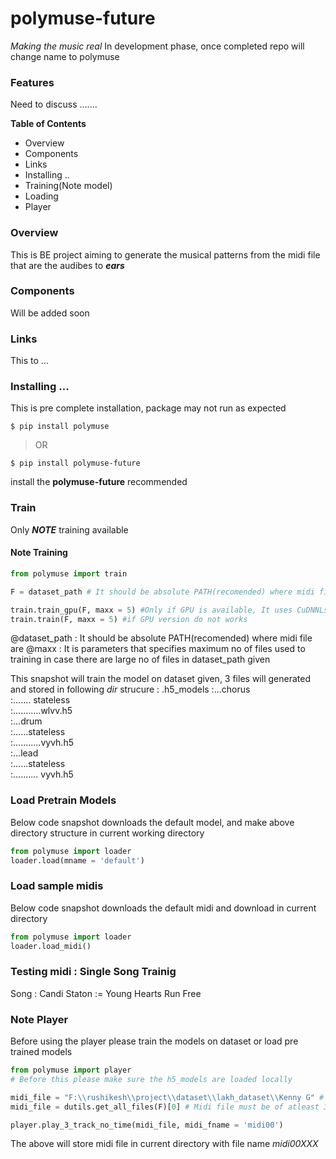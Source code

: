 

# polymuse-future
*Making the music real* 
In development phase, once completed repo will change name to polymuse

<!-- ![](https://pandao.github.io/editor.md/images/logos/editormd-logo-180x180.png)

![](https://img.shields.io/github/stars/pandao/editor.md.svg) ![](https://img.shields.io/github/forks/pandao/editor.md.svg) ![](https://img.shields.io/github/tag/pandao/editor.md.svg) ![](https://img.shields.io/github/release/pandao/editor.md.svg) ![](https://img.shields.io/github/issues/pandao/editor.md.svg) ![](https://img.shields.io/bower/v/editor.md.svg) -->

### Features
Need to discuss ....... 


**Table of Contents**
* Overview
* Components
* Links
* Installing ..
* Training(Note model)
* Loading
* Player

### Overview
This is BE project aiming to generate the musical patterns from the midi file that are the audibes to  ***ears***

### Components
Will be added soon

### Links
This to ... 
### Installing ...
This is pre complete installation, package may not run as expected

`$ pip install polymuse`

> OR

`$ pip install polymuse-future`

install the **polymuse-future** recommended


### Train
Only ***NOTE*** training available

#### Note Training
```python
from polymuse import train

F = dataset_path # It should be absolute PATH(recomended) where midi file are

train.train_gpu(F, maxx = 5) #Only if GPU is available, It uses CuDNNLstm version which performs operation on GPU
train.train(F, maxx = 5) #if GPU version do not works 
```
@dataset_path : It should be absolute PATH(recomended) where midi file are
@maxx : It is parameters that specifies maximum no of files used to training in case there are large no of files in dataset_path given

This snapshot will train the model on dataset given,
3 files will generated and stored in following *dir* strucure :
.h5_models
:...chorus                                                                                                              
:....... stateless                                                                                                       
:...........wlvv.h5                                                                                                     
:...drum                                                                                                                
:......stateless                                                                                                       
:...........vyvh.h5                                                                                                     
:...lead                                                                                                                    
:......stateless                                                                                                               
:.......... vyvh.h5

### Load Pretrain Models
Below code snapshot downloads the default model, and make above directory structure in current working directory
```python
from polymuse import loader
loader.load(mname = 'default')
```

### Load sample midis

Below code snapshot downloads the default midi and download in current directory
```python
from polymuse import loader
loader.load_midi()
```

### Testing midi : Single Song Trainig
Song : Candi Staton := Young Hearts Run Free

### Note Player
Before using the player please train the models on dataset or load pre trained models
```python
from polymuse import player
# Before this please make sure the h5_models are loaded locally

midi_file = "F:\\rushikesh\\project\\dataset\\lakh_dataset\\Kenny G" # directory where midi file will
midi_file = dutils.get_all_files(F)[0] # Midi file must be of atleast 3 tracks

player.play_3_track_no_time(midi_file, midi_fname = 'midi00')

```

The above will store midi file in current directory with file name *midi00XXX*